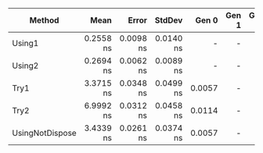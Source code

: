 |          Method |      Mean |     Error |    StdDev |  Gen 0 | Gen 1 | Gen 2 | Allocated |
|---------------- |----------:|----------:|----------:|-------:|------:|------:|----------:|
|          Using1 | 0.2558 ns | 0.0098 ns | 0.0140 ns |      - |     - |     - |         - |
|          Using2 | 0.2694 ns | 0.0062 ns | 0.0089 ns |      - |     - |     - |         - |
|            Try1 | 3.3715 ns | 0.0348 ns | 0.0499 ns | 0.0057 |     - |     - |      24 B |
|            Try2 | 6.9992 ns | 0.0312 ns | 0.0458 ns | 0.0114 |     - |     - |      48 B |
| UsingNotDispose | 3.4339 ns | 0.0261 ns | 0.0374 ns | 0.0057 |     - |     - |      24 B |
